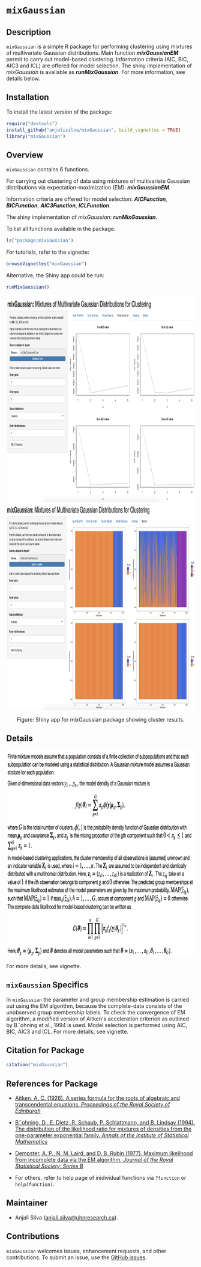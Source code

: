 # `mixGaussian`

## Description
`mixGaussian` is a simple R package for performing clustering using mixtures of multivariate Gaussian distributions. Main function __*mixGaussianEM*__ permit to carry out model-based clustering. Information criteria (AIC, BIC, AIC3 and ICL) are offered for model selection. The shiny implementation of *mixGaussian* is available as __*runMixGaussian*__. For more information, see details below.  

## Installation

To install the latest version of the package:

``` r
require("devtools")
install_github("anjalisilva/mixGaussian", build_vignettes = TRUE)
library("mixGaussian")
```


## Overview

`mixGaussian` contains 6 functions. 

For carrying out clustering of data using mixtures of multivariate Gaussian distributions via expectation-maximization (EM): __*mixGaussianEM*__. 

Information criteria are offered for model selection: __*AICFunction*__, __*BICFunction*__, __*AIC3Function*__, __*ICLFunction*__. 

The shiny implementation of *mixGaussian*: __*runMixGaussian*__. 

To list all functions available in the package: 

``` r
ls("package:mixGaussian")
```

For tutorials, refer to the vignette:

``` r
browseVignettes("mixGaussian")
```

Alternative, the Shiny app could be run:
``` r
runMixGaussian()
```

<div style="text-align:center"><img src="inst/extdata/ShinyLinePlot.png" alt="ShinyLinePlot" width="750" height="550"/>

<div style="text-align:center"><img src="inst/extdata/ShinyBarPlotsShiny.png" alt="ShinyBarPlotsShiny" width="750" height="550"/>
  
 Figure: Shiny app for mixGaussian package showing cluster results.

<div style="text-align:left">
<div style="text-align:left">


## Details

<div style="text-align:left"><img src="inst/extdata/MixtureGaussian.png" alt="MixtureGaussian" width="750" height="550"/>

<div style="text-align:left">
<div style="text-align:left">

For more details, see vignette.

## `mixGaussian` Specifics

In `mixGaussian` the parameter and group membership estimation is carried out using the EM algorithm, because the complete-data consists of the unobserved group membership labels. To check the convergence of EM algorithm, a modified version of Aitken's acceleration criterion as outlined by B¨ohning et al., 1994 is used. Model selection is performed using AIC, BIC, AIC3 and ICL. For more details, see vignette.


## Citation for Package
``` r
citation("mixGaussian")
```

## References for Package

* [Aitken, A. C. (1926). A series formula for the roots of algebraic and transcendental equations. *Proceedings of the Royal Society of Edinburgh*](https://www.cambridge.org/core/journals/proceedings-of-the-royal-society-of-edinburgh/article/iiia-series-formula-for-the-roots-of-algebraic-and-transcendental-equations/0CC96A97C8B634E2730F5208E506E6A9)

* [B¨ohning, D., E. Dietz, R. Schaub, P. Schlattmann, and B. Lindsay (1994). The distribution of the likelihood ratio for mixtures of densities from the one-parameter exponential family. *Annals of the Institute of Statistical Mathematics*](https://link.springer.com/article/10.1007/BF01720593)

* [Dempster, A. P., N. M. Laird, and D. B. Rubin (1977). Maximum likelihood from incomplete data via the EM algorithm. *Journal of the Royal Statistical Society: Series B*](https://www.ece.iastate.edu/~namrata/EE527_Spring08/Dempster77.pdf)

* For others, refer to help page of inidividual functions via `?function` or `help(function)`.


## Maintainer

* Anjali Silva (anjali.silva@uhnresearch.ca). 


## Contributions

`mixGaussian` welcomes issues, enhancement requests, and other contributions. To submit an issue, use the [GitHub issues](https://github.com/anjalisilva/mixGaussian/issues).

